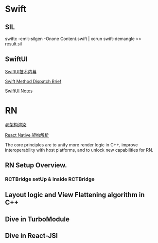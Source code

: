 # Swift

## SIL

swiftc -emit-silgen -Onone Content.swift | xcrun swift-demangle >> result.sil

## SwiftUI

[SwiftUI技术内幕](https://juejin.cn/post/7106697041450893342)

[Swift Method Dispatch Brief](https://gpake.github.io/2019/02/11/swiftMethodDispatchBrief/)

[SwiftUI Notes](http://heckj.github.io/swiftui-notes/index_zh-CN.html)

# RN

[老架构渲染](https://zxfcumtcs.github.io/2018/-2/-3/RNRendering)

[React Native 架构解析](https://juejin.cn/post/7095271631689351175)

The core principles are to unify more render logic in C++, improve interoperability with host platforms, and to unlock new capabilities for RN.

## RN Setup Overview.

### RCTBridge setUp & inside RCTBridge

## Layout logic and View Flattening algorithm in C++

## Dive in TurboModule

## Dive in React-JSI
